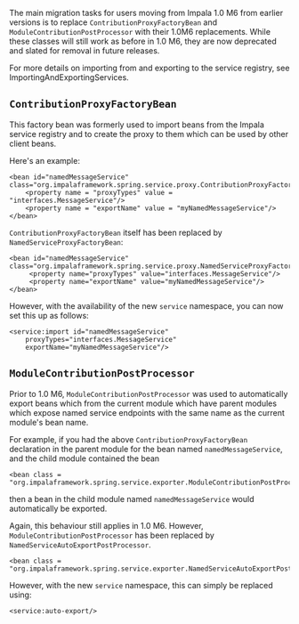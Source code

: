 The main migration tasks for users moving from Impala 1.0 M6 from earlier versions is to replace `ContributionProxyFactoryBean` and `ModuleContributionPostProcessor` with
their 1.0M6 replacements. While these classes will still work as before in 1.0 M6, they are now deprecated and slated for removal in future releases.

For more details on importing from and exporting to the service registry, see ImportingAndExportingServices.

## `ContributionProxyFactoryBean` ##

This factory bean was formerly used to import beans from the Impala service registry and to create the proxy to them which can be used by other client beans.

Here's an example:

```
<bean id="namedMessageService"
class="org.impalaframework.spring.service.proxy.ContributionProxyFactoryBean">
	<property name = "proxyTypes" value = "interfaces.MessageService"/>
	<property name = "exportName" value = "myNamedMessageService"/>
</bean>
```

`ContributionProxyFactoryBean` itself has been replaced by `NamedServiceProxyFactoryBean`:

```
<bean id="namedMessageService" class="org.impalaframework.spring.service.proxy.NamedServiceProxyFactoryBean">
     <property name="proxyTypes" value="interfaces.MessageService"/>
     <property name="exportName" value="myNamedMessageService"/>
</bean>
```

However, with the availability of the new `service` namespace, you can now set this up as follows:

```
<service:import id="namedMessageService" 
	proxyTypes="interfaces.MessageService"
	exportName="myNamedMessageService"/>
```

## `ModuleContributionPostProcessor` ##

Prior to 1.0 M6, `ModuleContributionPostProcessor` was used to automatically export beans which from the current module
which have parent modules which expose named service endpoints with the same name as the current module's bean name.

For example, if you had the above `ContributionProxyFactoryBean` declaration in the parent module for the bean named
`namedMessageService`, and the child module contained the bean

```
<bean class = "org.impalaframework.spring.service.exporter.ModuleContributionPostProcessor"/>
```

then a bean in the child module named `namedMessageService` would automatically be exported.

Again, this behaviour still applies in 1.0 M6. However, `ModuleContributionPostProcessor` has been replaced by `NamedServiceAutoExportPostProcessor`.

```
<bean class = "org.impalaframework.spring.service.exporter.NamedServiceAutoExportPostProcessor"/>
```

However, with the new `service` namespace, this can simply be replaced using:

```
<service:auto-export/>
```